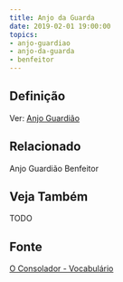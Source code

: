 ```yaml
---
title: Anjo da Guarda
date: 2019-02-01 19:00:00
topics:
- anjo-guardiao
- anjo-da-guarda
- benfeitor
---
```


## Definição
Ver: [Anjo Guardião](../anjo-guardiao)

## Relacionado
Anjo Guardião
Benfeitor

## Veja Também
TODO

## Fonte
[O Consolador - Vocabulário](http://www.oconsolador.com.br/linkfixo/vocabulario/principal.html)

